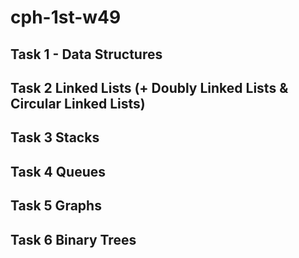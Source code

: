 # cph-1st-w49

## Task 1 - Data Structures
## Task 2 Linked Lists (+ Doubly Linked Lists & Circular Linked Lists)
## Task 3 Stacks
## Task 4 Queues
## Task 5 Graphs
## Task 6 Binary Trees


